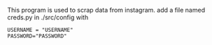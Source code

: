 This program is used to scrap data from instagram.
add a file named creds.py in ./src/config with

`USERNAME = "USERNAME"`<br>
`PASSWORD="PASSWORD"`
